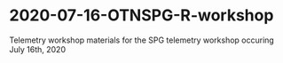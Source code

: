 # 2020-07-16-OTNSPG-R-workshop
Telemetry workshop materials for the SPG telemetry workshop occuring July 16th, 2020
